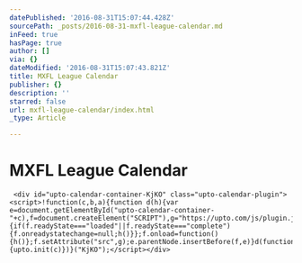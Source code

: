 ```yaml
---
datePublished: '2016-08-31T15:07:44.428Z'
sourcePath: _posts/2016-08-31-mxfl-league-calendar.md
inFeed: true
hasPage: true
author: []
via: {}
dateModified: '2016-08-31T15:07:43.821Z'
title: MXFL League Calendar
publisher: {}
description: ''
starred: false
url: mxfl-league-calendar/index.html
_type: Article

---
```

# MXFL League Calendar

     <div id="upto-calendar-container-KjKO" class="upto-calendar-plugin"><script>!function(c,b,a){function d(h){var e=document.getElementById("upto-calendar-container-"+c),f=document.createElement("SCRIPT"),g="https://upto.com/js/plugin.js";f.onreadystatechange=function(){if(f.readyState==="loaded"||f.readyState==="complete"){f.onreadystatechange=null;h()}};f.onload=function(){h()};f.setAttribute("src",g);e.parentNode.insertBefore(f,e)}d(function(){upto.init(c)})}("KjKO");</script></div>